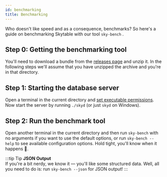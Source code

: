 ```yaml
---
id: benchmarking
title: Benchmarking
---
```

Who doesn't like speed and as a consequence, benchmarks? So here's a guide on benchmarking Skytable with our tool `sky-bench` .

## Step 0: Getting the benchmarking tool

You'll need to download a bundle from the [releases page](https://github.com/skytable/skytable/releases/v0.6.2) and unzip it. In the following steps we'll assume that you have unzipped the archive and you're in that directory.

## Step 1: Starting the database server

Open a terminal in the current directory and [set executable permissions](getting-started#step-2-make-the-files-runnable). Now start the server by running `./skyd` (or just `skyd` on Windows).

## Step 2: Run the benchmark tool

Open another terminal in the current directory and then run `sky-bench` with no arguments if you want to use the default options, or run `sky-bench --help` to see available configuration options. Hold tight, you'll know when it happens 🚀.

:::tip Tip
**JSON Output**  
If you're a bit nerdy, we know it — you'll like some structured data. Well, all you need to do is: run `sky-bench --json` for JSON output!
:::